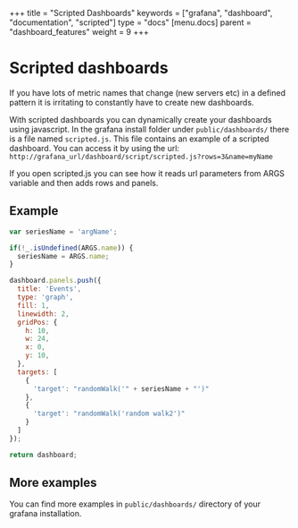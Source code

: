 +++
title = "Scripted Dashboards"
keywords = ["grafana", "dashboard", "documentation", "scripted"]
type = "docs"
[menu.docs]
parent = "dashboard_features"
weight = 9
+++


# Scripted dashboards

If you have lots of metric names that change (new servers etc) in a defined pattern it is irritating to constantly have to create new dashboards.

With scripted dashboards you can dynamically create your dashboards using javascript. In the grafana install folder
under `public/dashboards/` there is a file named `scripted.js`. This file contains an example of a scripted dashboard. You can access it by using the url:
`http://grafana_url/dashboard/script/scripted.js?rows=3&name=myName`

If you open scripted.js you can see how it reads url parameters from ARGS variable and then adds rows and panels.

## Example

```javascript
var seriesName = 'argName';

if(!_.isUndefined(ARGS.name)) {
  seriesName = ARGS.name;
}

dashboard.panels.push({
  title: 'Events',
  type: 'graph',
  fill: 1,
  linewidth: 2,
  gridPos: {
    h: 10,
    w: 24,
    x: 0,
    y: 10,
  },
  targets: [
    {
      'target': "randomWalk('" + seriesName + "')"
    },
    {
      'target': "randomWalk('random walk2')"
    }
  ]
});

return dashboard;
```

## More examples

You can find more examples in `public/dashboards/` directory of your grafana installation.
